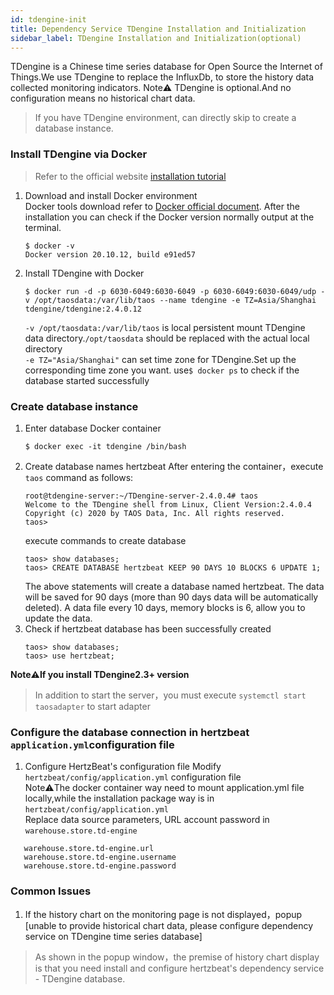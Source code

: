 ```yaml
---
id: tdengine-init  
title: Dependency Service TDengine Installation and Initialization        
sidebar_label: TDengine Installation and Initialization(optional)    
---
```

TDengine is a Chinese time series database for Open Source the Internet of Things.We use TDengine to replace the InfluxDb, to store the history data collected monitoring indicators.
Note⚠️ TDengine is optional.And no configuration means no historical chart data.

> If you have TDengine environment, can directly skip to create a database instance.


### Install TDengine via Docker 
> Refer to the official website [installation tutorial](https://www.taosdata.com/docs/cn/v2.0/getting-started/docker)  
1. Download and install Docker environment   
   Docker tools download refer to [Docker official document](https://docs.docker.com/get-docker/).
   After the installation you can check if the Docker version normally output at the terminal.
   ```
   $ docker -v
   Docker version 20.10.12, build e91ed57
   ```
2. Install TDengine with Docker
   ```
   $ docker run -d -p 6030-6049:6030-6049 -p 6030-6049:6030-6049/udp -v /opt/taosdata:/var/lib/taos --name tdengine -e TZ=Asia/Shanghai tdengine/tdengine:2.4.0.12
   ```
   `-v /opt/taosdata:/var/lib/taos` is local persistent mount TDengine data directory.`/opt/taosdata` should be replaced with the actual local directory  
   `-e TZ="Asia/Shanghai"` can set time zone for TDengine.Set up the corresponding time zone you want.
   use```$ docker ps``` to check if the database started successfully

### Create database instance    
1. Enter database Docker container  
   ```
   $ docker exec -it tdengine /bin/bash
   ```
2. Create database names hertzbeat
   After entering the container，execute `taos` command as follows: 
   ```
   root@tdengine-server:~/TDengine-server-2.4.0.4# taos
   Welcome to the TDengine shell from Linux, Client Version:2.4.0.4
   Copyright (c) 2020 by TAOS Data, Inc. All rights reserved.
   taos>
   ```
   execute commands to create database
   ```
   taos> show databases;
   taos> CREATE DATABASE hertzbeat KEEP 90 DAYS 10 BLOCKS 6 UPDATE 1;
   ```
   The above statements will create a database named hertzbeat. The data will be saved for 90 days (more than 90 days data will be automatically deleted).
   A data file every 10 days, memory blocks is 6, allow you to update the data.
3. Check if hertzbeat database has been successfully created
   ```
   taos> show databases;
   taos> use hertzbeat;
   ```

**Note⚠️If you install TDengine2.3+ version**       
> In addition to start the server，you must execute `systemctl start taosadapter` to start adapter

### Configure the database connection in hertzbeat `application.yml`configuration file  

1. Configure HertzBeat's configuration file
   Modify `hertzbeat/config/application.yml` configuration file   
   Note⚠️The docker container way need to mount application.yml file locally,while the installation package way is in `hertzbeat/config/application.yml`     
   Replace data source parameters, URL account password in `warehouse.store.td-engine`    

```
   warehouse.store.td-engine.url
   warehouse.store.td-engine.username
   warehouse.store.td-engine.password

```

### Common Issues   

1. If the history chart on the monitoring page is not displayed，popup [unable to provide historical chart data, please configure dependency service on TDengine time series database]
> As shown in the popup window，the premise of history chart display is that you need install and configure hertzbeat's dependency service - TDengine database.
